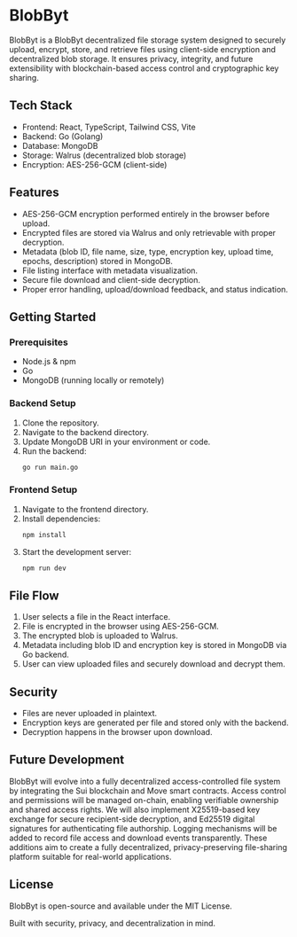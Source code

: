 # BlobByt

BlobByt is a BlobByt decentralized file storage system designed to securely upload, encrypt, store, and retrieve files using client-side encryption and decentralized blob storage. It ensures privacy, integrity, and future extensibility with blockchain-based access control and cryptographic key sharing.

## Tech Stack

- Frontend: React, TypeScript, Tailwind CSS, Vite
- Backend: Go (Golang)
- Database: MongoDB
- Storage: Walrus (decentralized blob storage)
- Encryption: AES-256-GCM (client-side)

## Features

- AES-256-GCM encryption performed entirely in the browser before upload.
- Encrypted files are stored via Walrus and only retrievable with proper decryption.
- Metadata (blob ID, file name, size, type, encryption key, upload time, epochs, description) stored in MongoDB.
- File listing interface with metadata visualization.
- Secure file download and client-side decryption.
- Proper error handling, upload/download feedback, and status indication.

## Getting Started

### Prerequisites

- Node.js & npm
- Go
- MongoDB (running locally or remotely)

### Backend Setup

1. Clone the repository.
2. Navigate to the backend directory.
3. Update MongoDB URI in your environment or code.
4. Run the backend:
   ```bash
   go run main.go
   ```

### Frontend Setup

1. Navigate to the frontend directory.
2. Install dependencies:
   ```bash
   npm install
   ```
3. Start the development server:
   ```bash
   npm run dev
   ```

## File Flow

1. User selects a file in the React interface.
2. File is encrypted in the browser using AES-256-GCM.
3. The encrypted blob is uploaded to Walrus.
4. Metadata including blob ID and encryption key is stored in MongoDB via Go backend.
5. User can view uploaded files and securely download and decrypt them.

## Security

- Files are never uploaded in plaintext.
- Encryption keys are generated per file and stored only with the backend.
- Decryption happens in the browser upon download.

## Future Development

BlobByt will evolve into a fully decentralized access-controlled file system by integrating the Sui blockchain and Move smart contracts. Access control and permissions will be managed on-chain, enabling verifiable ownership and shared access rights. We will also implement X25519-based key exchange for secure recipient-side decryption, and Ed25519 digital signatures for authenticating file authorship. Logging mechanisms will be added to record file access and download events transparently. These additions aim to create a fully decentralized, privacy-preserving file-sharing platform suitable for real-world applications.

## License

BlobByt is open-source and available under the MIT License.

Built with security, privacy, and decentralization in mind.
